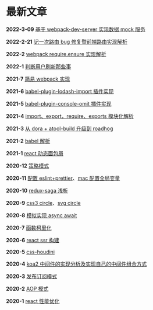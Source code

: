 # 最新文章

**2022-3-09** [基于 webpack-dev-server 实现数据 mock 服务](../node/devServer-mock/)

**2022-2-21** [记一次路由 bug 修复暨前端路由实现解析](../vue/router/)

**2022-2** [webpack require.ensure 实现解析](../node/webpack-lazy/)

**2022-1** [判断用户刷新那些事](../js/refresh/)

**2021-7** [简易 webpack 实现](../node/webpack/)

**2021-6** [babel-plugin-lodash-import 插件实现](../node/babel-plugin-lodash-import/)

**2021-5** [babel-plugin-console-omit 插件实现](../node/babel-plugin-console-omit/)

**2021-4** [import、export，require、exports 模块化解析](../node/module/)

**2021-3** [从 dora + atool-build 升级到 roadhog](../react/roadhog/)

**2021-2** [babel 解析](../node/babel)

**2021-1** [react 动态面包屑](../react/breadcrumb/)

**2020-12** [策略模式](../designPattern/strategy/)

**2020-11** [配置 eslint+prettier](../helpers/eslint-prettier/)、[mac 配置全局变量](../helpers/mac-env-path/)

**2020-10** [redux-saga 浅析](../react/redux-saga/)

**2020-9** [css3 circle](../css/c3Circle/)、[svg circle](../css/svgCircle/)

**2020-8** [模拟实现 async await](../js/async/)

**2020-7** [函数柯里化](../js/curry/)

**2020-6** [react ssr 构建](../react/ssr/)

**2020-5** [css-houdini](../css/csshoudini/)

**2020-4** [koa2 中间件的实现分析及实现自己的中间件组合方式](../node/koa2/)

**2020-3** [发布订阅模式](../designPattern/subscribe/)

**2020-2** [AOP 模式](../designPattern/aop/)

**2020-1** [react 性能优化](../react/optimization/)
